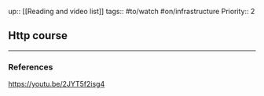 up:: [[Reading and video list]]
tags:: #to/watch #on/infrastructure
Priority:: 2

## Http course



---
### References

https://youtu.be/2JYT5f2isg4